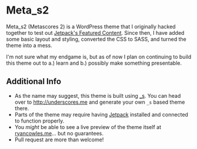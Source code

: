 Meta_s2
===

Meta_s2 (Metascores 2) is a WordPress theme that I originally hacked together to test out [Jetpack's Featured Content](http://jetpack.me/support/featured-content/). Since then, I have added some basic layout and styling, converted the CSS to SASS, and turned the theme into a mess.

I'm not sure what my endgame is, but as of now I plan on continuing to build this theme out to a.) learn and b.) possibly make something presentable.

Additional Info
---------------

* As the name may suggest, this theme is built using [_s](https://github.com/Automattic/_s). You can head over to http://underscores.me and generate your own `_s` based theme there. 
* Parts of the theme may require having [Jetpack](http://jetpack.me/) installed and connected to function properly.
* You _might_ be able to see a live preview of the theme itself at [ryancowles.me](http://ryancowles.me/)... but no guarantees.
* Pull request are more than welcome!